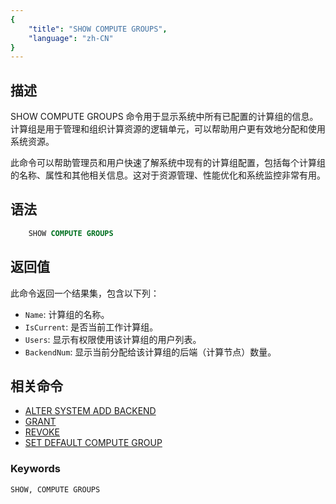 ```yaml
---
{
    "title": "SHOW COMPUTE GROUPS",
    "language": "zh-CN"
}
---
```


<!--
Licensed to the Apache Software Foundation (ASF) under one
or more contributor license agreements.  See the NOTICE file
distributed with this work for additional information
regarding copyright ownership.  The ASF licenses this file
to you under the Apache License, Version 2.0 (the
"License"); you may not use this file except in compliance
with the License.  You may obtain a copy of the License at

  http://www.apache.org/licenses/LICENSE-2.0

Unless required by applicable law or agreed to in writing,
software distributed under the License is distributed on an
"AS IS" BASIS, WITHOUT WARRANTIES OR CONDITIONS OF ANY
KIND, either express or implied.  See the License for the
specific language governing permissions and limitations
under the License.
-->

## 描述

SHOW COMPUTE GROUPS 命令用于显示系统中所有已配置的计算组的信息。计算组是用于管理和组织计算资源的逻辑单元，可以帮助用户更有效地分配和使用系统资源。

此命令可以帮助管理员和用户快速了解系统中现有的计算组配置，包括每个计算组的名称、属性和其他相关信息。这对于资源管理、性能优化和系统监控非常有用。

## 语法

```sql
    SHOW COMPUTE GROUPS
```

## 返回值

此命令返回一个结果集，包含以下列：

- `Name`: 计算组的名称。
- `IsCurrent`: 是否当前工作计算组。
- `Users`: 显示有权限使用该计算组的用户列表。
- `BackendNum`: 显示当前分配给该计算组的后端（计算节点）数量。

## 相关命令

- [ALTER SYSTEM ADD BACKEND](../Administration-Statements/ALTER-SYSTEM-ADD-BACKEND.md)
- [GRANT](../account-management/GRANT-TO.md)
- [REVOKE](../account-management/REVOKE-FROM.md)
- [SET DEFAULT COMPUTE GROUP](../Administration-Statements/SET-DEFAULT-COMPUTE-GROUP.md)

### Keywords

    SHOW, COMPUTE GROUPS
